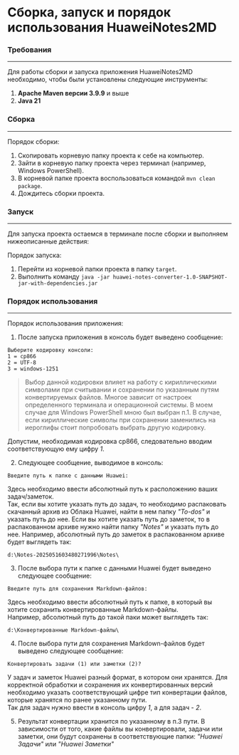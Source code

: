 # Сборка, запуск и порядок использования HuaweiNotes2MD
### Требования
---
Для работы сборки и запуска приложения HuaweiNotes2MD необходимо, чтобы были установлены следующие инструменты:
1. **Apache Maven версии 3.9.9** и выше
2. **Java 21**

### Сборка
---
Порядок сборки:
1. Скопировать корневую папку проекта к себе на компьютер.
2. Зайти в корневую папку проекта через терминал (например, Windows PowerShell).
3. В корневой папке проекта воспользоваться командой `mvn clean package`.
4. Дождитесь сборки проекта.

### Запуск
---
Для запуска проекта остаемся в терминале после сборки и выполняем нижеописанные действия:

Порядок запуска:
1. Перейти из корневой папки проекта в папку `target`.
2. Выполнить команду `java -jar huawei-notes-converter-1.0-SNAPSHOT-jar-with-dependencies.jar`

### Порядок использования
---
Порядок использования приложения:
1. После запуска приложения в консоль будет выведено сообщение:

```
Выберите кодировку консоли:
1 = cp866
2 = UTF-8 
3 = windows-1251
```
> Выбор данной кодировки влияет на работу с кириллическими символами при считывании и сохранении по указанным путям конвертируемых файлов. Многое зависит от настроек определенного терминала и операционной системы. В моем случае для Windows PowerShell мною был выбран п.1. В случае, если кириллические символы при сохранении заменились на иероглифы стоит попробовать выбрать другую кодировку.

Допустим, необходимая кодировка cp866, следовательно вводим соответствующую ему цифру *1*.

2. Следующее сообщение, выводимое в консоль:

```
Введите путь к папке с данными Huawei:
```

Здесь необходимо ввести абсолютный путь к расположению ваших задач/заметок.  
Так, если вы хотите указать путь до задач, то необходимо распаковать скачанный архив из Облака Huawei, найти в нем папку *"To-dos"* и указать путь до нее. Если вы хотите указать путь до заметок, то в распакованном архиве нужно найти папку *"Notes"* и указать путь до нее.
Например, абсолютный путь до заметок в распакованном архиве будет выглядеть так:

```
d:\Notes-2025051603480271996\Notes\
```

3. После выбора пути к папке с данными Huawei будет выведено следующее сообщение:


```
Введите путь для сохранения Markdown-файлов:
```

Здесь необходимо ввести абсолютный путь к папке, в который вы хотите сохранить конвертированные Markdown-файлы.  
Например, абсолютный путь до такой паки может выглядеть так:

```
d:\Конвертированные Markdown-файлы\
```

4. После выбора пути для сохранения Markdown-файлов будет выведено следующее сообщение:


```
Конвертировать задачи (1) или заметки (2)?
```

У задач и заметок Huawei разный формат, в котором они хранятся. Для корректной обработки и сохранения их конвертированных версий необходимо указать соответствующий цифре тип конвертации файлов, которые хранятся по ранее указанному пути.  
Так для задач нужно ввести в консоль цифру *1*, а для задач - *2*.

5. Результат конвертации хранится по указанному в п.3 пути. В зависимости от того, какие файлы вы конвертировали, задачи или заметки, они будут сохранены в соответствующие папки: *"Huawei Задачи"* или *"Huawei Заметки"*